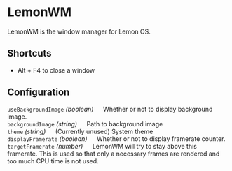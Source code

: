 # LemonWM

LemonWM is the window manager for Lemon OS.

## Shortcuts
- Alt + F4 to close a window

## Configuration

```useBackgroundImage``` *(boolean)* &emsp; Whether or not to display background image.\
```backgroundImage``` *(string)*  &emsp; Path to background image\
```theme``` *(string)*  &emsp; (Currently unused) System theme\
```displayFramerate``` *(boolean)*  &emsp; Whether or not to display framerate counter.\
```targetFramerate``` *(number)*  &emsp; LemonWM will try to stay above this framerate. This is used so that only a necessary frames are rendered and too much CPU time is not used.